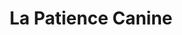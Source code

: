 ---
title: "La Patience Canine"
url: /marly-le-roi/la-patience-canine/
shop: toilettage des animaux
---